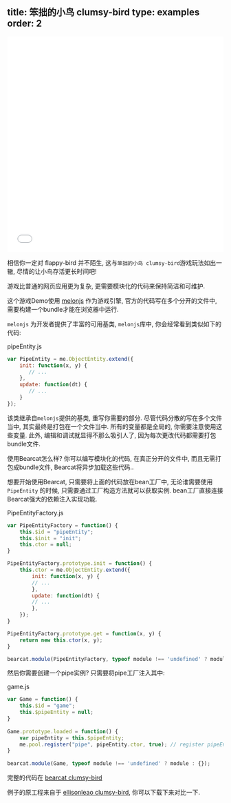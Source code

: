 title: 笨拙的小鸟 clumsy-bird
type: examples
order: 2
---

<iframe width="100%" height="500" src="bearcat-examples/clumsy-bird/index.html" allowfullscreen="allowfullscreen" frameborder="0"></iframe>

相信你一定对 flappy-bird 并不陌生, 这与`笨拙的小鸟 clumsy-bird`游戏玩法如出一辙, 尽情的让小鸟存活更长时间吧!

游戏比普通的网页应用更为复杂, 更需要模块化的代码来保持简洁和可维护.

这个游戏Demo使用 [melonjs](https://github.com/melonjs/melonJS) 作为游戏引擎, 官方的代码写在多个分开的文件中, 需要构建一个bundle才能在浏览器中运行.
 
`melonjs` 为开发者提供了丰富的可用基类, `melonjs`库中, 你会经常看到类似如下的代码:

pipeEntity.js
``` js
var PipeEntity = me.ObjectEntity.extend({
    init: function(x, y) {
       // ...
	},
    update: function(dt) {
	   // ...
    }
});
```

该类继承自`melonjs`提供的基类, 重写你需要的部分. 尽管代码分散的写在多个文件当中, 其实最终是打包在一个文件当中. 所有的变量都是全局的, 你需要注意使用这些变量. 此外, 编辑和调试就显得不那么吸引人了, 因为每次更改代码都需要打包bundle文件.   

使用Bearcat怎么样? 你可以编写模块化的代码, 在真正分开的文件中, 而且无需打包成bundle文件, Bearcat将异步加载这些代码..

想要开始使用Bearcat, 只需要将上面的代码放在bean工厂中, 无论谁需要使用 `PipeEntity` 的时候, 只需要通过工厂构造方法就可以获取实例. bean工厂直接连接Bearcat强大的依赖注入实现功能.

PipeEntityFactory.js
``` js
var PipeEntityFactory = function() {
    this.$id = "pipeEntity";
    this.$init = "init";
    this.ctor = null;
}

PipeEntityFactory.prototype.init = function() {
    this.ctor = me.ObjectEntity.extend({
	    init: function(x, y) {
		// ...
	    },
	    update: function(dt) {
		// ...
	    },
    });
}

PipeEntityFactory.prototype.get = function(x, y) {
    return new this.ctor(x, y);
}

bearcat.module(PipeEntityFactory, typeof module !== 'undefined' ? module : {});
```

然后你需要创建一个pipe实例? 只需要将pipe工厂注入其中:

game.js
``` js
var Game = function() {
    this.$id = "game";
    this.$pipeEntity = null;
}
  
Game.prototype.loaded = function() {
    var pipeEntity = this.$pipeEntity;
    me.pool.register("pipe", pipeEntity.ctor, true); // register pipeEntity construstor
}
  
bearcat.module(Game, typeof module !== 'undefined' ? module : {});
```

完整的代码在 [bearcat clumsy-bird](https://github.com/bearcatjs/bearcat-examples/tree/master/clumsy-bird)

例子的原工程来自于 [ellisonleao clumsy-bird](https://github.com/ellisonleao/clumsy-bird), 你可以下载下来对比一下.

